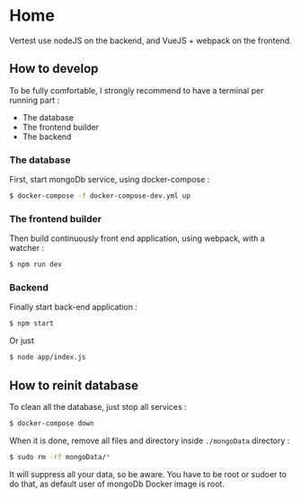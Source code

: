 # Home

Vertest use nodeJS on the backend, and VueJS + webpack on the frontend.

## How to develop

To be fully comfortable, I strongly recommend to have a terminal per running part :

* The database
* The frontend builder
* The backend

### The database

First, start mongoDb service, using docker-compose :

```bash
$ docker-compose -f docker-compose-dev.yml up
```

### The frontend builder

Then build continuously front end application, using webpack, with a watcher :

```bash
$ npm run dev
```

### Backend

Finally start back-end application :

```bash
$ npm start
```
Or just
```bash
$ node app/index.js
```

## How to reinit database

To clean all the database, just stop all services :

```bash
$ docker-compose down
```
When it is done, remove all files and directory inside `./mongoData` directory :

```bash
$ sudo rm -rf mongoData/*
```

It will suppress all your data, so be aware. You have to be root or sudoer to do that, as default
user of mongoDb Docker image is root.
